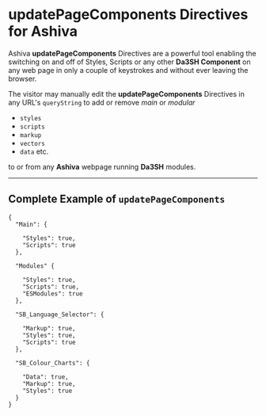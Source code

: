 # updatePageComponents Directives for Ashiva
Ashiva **updatePageComponents** Directives are a powerful tool enabling the switching on and off of Styles, Scripts or any other **Da3SH Component** on any web page in only a couple of keystrokes and without ever leaving the browser.

The visitor may manually edit the **updatePageComponents** Directives in any URL's `queryString` to add or remove _main_ or _modular_

 - `styles`
 - `scripts`
 - `markup`
 - `vectors`
 - `data` etc.

to or from any **Ashiva** webpage running **Da3SH** modules.

______

## Complete Example of `updatePageComponents`

```
{
  "Main": {
  
    "Styles": true,
    "Scripts": true
  },

  "Modules" {
  
    "Styles": true,
    "Scripts": true,
    "ESModules": true
  },
  
  "SB_Language_Selector": {
    
    "Markup": true,
    "Styles": true,
    "Scripts": true
  },

  "SB_Colour_Charts": {

    "Data": true,
    "Markup": true,
    "Styles": true
  }
}
```
